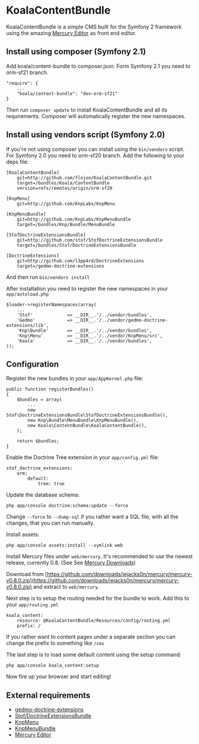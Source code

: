# KoalaContentBundle
KoalaContentBundle is a simple CMS built for the Symfony 2 framework using the amazing [Mercury Editor][1] as front end editor.

## Install using composer (Symfony 2.1)
Add koala/content-bundle to composer.json. Form Symfony 2.1 you need to orm-sf21 branch.

    "require": {
        ...
        "koala/content-bundle": "dev-orm-sf21"        
    }

Then run `composer update` to install KoalaContentBundle and all its requirements. Composer will automatically register the new namespaces.

## Install using vendors script (Symfony 2.0)
If you're not using composer you can install using the `bin/vendors` script. For Symfony 2.0 you need to orm-sf20 branch. Add the following to your deps file:

    [KoalaContentBundle]
        git=http://github.com/flojon/KoalaContentBundle.git
        target=/bundles/Koala/ContentBundle
        version=refs/remotes/origin/orm-sf20
    
    [KnpMenu]
        git=http://github.com/KnpLabs/KnpMenu

    [KnpMenuBundle]
        git=http://github.com/KnpLabs/KnpMenuBundle
        target=/bundles/Knp/Bundle/MenuBundle

    [StofDoctrineExtensionsBundle]
        git=http://github.com/stof/StofDoctrineExtensionsBundle
        target=/bundles/Stof/DoctrineExtensionsBundle

    [DoctrineExtensions]
        git=http://github.com/l3pp4rd/DoctrineExtensions
        target=/gedmo-doctrine-extensions
    
And then run `bin/vendors install`

After installation you need to register the new namespaces in your `app/autoload.php`

    $loader->registerNamespaces(array(
        ...
        'Stof'             => __DIR__.'/../vendor/bundles',
        'Gedmo'            => __DIR__.'/../vendor/gedmo-doctrine-extensions/lib',
        'Knp\Bundle'       => __DIR__.'/../vendor/bundles',
        'Knp\Menu'         => __DIR__.'/../vendor/KnpMenu/src',
        'Koala'            => __DIR__.'/../vendor/bundles',
    ));

## Configuration
Register the new bundles in your `app/AppKernel.php` file:

    public function registerBundles()
    {
        $bundles = array(
            ...
			new Stof\DoctrineExtensionsBundle\StofDoctrineExtensionsBundle(),
	        new Knp\Bundle\MenuBundle\KnpMenuBundle(),
            new Koala\ContentBundle\KoalaContentBundle(),
        );
    
        return $bundles;
    }
    
Enable the Doctrine Tree extension in your `app/config.yml` file:

    stof_doctrine_extensions:
        orm:
            default:
                tree: true

Update the database schema:

    php app/console doctrine:schema:update --force
    
Change `--force` to `--dump-sql` if you rather want a SQL file, with all the changes, that you can run manually.

Install assets:

    php app/console assets:install --symlink web

Install Mercury files under `web/mercury`. It's recommended to use the newest release, currently 0.8. (See See [Mercury Downloads](https://github.com/jejacks0n/mercury/downloads))

Download from [https://github.com/downloads/jejacks0n/mercury/mercury-v0.8.0.zip](https://github.com/downloads/jejacks0n/mercury/mercury-v0.8.0.zip) and extract to `web/mercury`.

Next step is to setup the routing needed for the bundle to work. Add this to your `app/routing.yml`

    koala_content:
        resource: @KoalaContentBundle/Resources/config/routing.yml
        prefix: /

If you rather want to content pages under a separate section you can change the prefix to something like `/cms`

The last step is to load some default content using the setup command:

    php app/console koala_content:setup

Now fire up your browser and start editing!

## External requirements
* [gedmo-doctrine-extensions](https://github.com/l3pp4rd/DoctrineExtensions)
* [Stof/DoctrineExtensionsBundle](https://github.com/stof/StofDoctrineExtensionsBundle)
* [KnpMenu](https://github.com/KnpLabs/KnpMenu)
* [KnpMenuBundle](https://github.com/KnpLabs/KnpMenuBundle)
* [Mercury Editor][1]

[1]: http://jejacks0n.github.com/mercury/ "Mercury Editor"